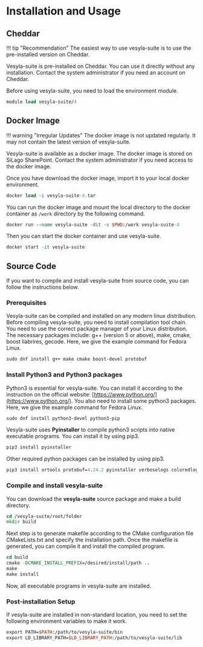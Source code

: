 # Installation and Usage

## Cheddar

!!! tip "Recommendation"
    The easiest way to use vesyla-suite is to use the pre-installed version on Cheddar.

Vesyla-suite is pre-installed on Cheddar. You can use it directly without any installation. Contact the system administrator if you need an account on Cheddar.

Before using vesyla-suite, you need to load the environment module.

```tcl
module load vesyla-suite/4
```

## Docker Image

!!! warning "Irregular Updates"
    The docker image is not updated regularly. It may not contain the latest version of vesyla-suite.

Vesyla-suite is available as a docker image. The docker image is stored on SiLago SharePoint. Contact the system administrator if you need access to the docker image.

Once you have download the docker image, import it to your local docker environment.

```tcl
docker load -i vesyla-suite-4.tar
``` 

You can run the docker image and mount the local directory to the docker container as `/work` directory by the following command.

```tcl
docker run --name vesyla-suite -dit -v $PWD:/work vesyla-suite-4
```

Then you can start the docker container and use vesyla-suite.

```tcl
docker start -it vesyla-suite
```

## Source Code

If you want to compile and install vesyla-suite from source code, you can follow the instructions below.

### Prerequisites

Vesyla-suite can be compiled and installed on any modern linux distribution. Before compiling vesyla-suite, you need to install compilation tool chain. You need to use the correct package manager of your Linux distribution. The necessary packages include: g++ (version 5 or above), make, cmake, boost liabrires, gecode. Here, we give the example command for Fedora Linux.

```tcl
sudo dnf install g++ make cmake boost-devel protobuf
```

### Install Python3 and Python3 packages

Python3 is essential for vesyla-suite. You can install it according to the instruction on the official website: [https://www.python.org/](https://www.python.org/). You also need to install some python3 packages. Here, we give the example command for Fedora Linux.

```tcl
sudo dnf install python3-devel python3-pip
```

Vesyla-suite uses **Pyinstaller** to compile python3 scripts into native executable programs. You can install it by using pip3.

```tcl
pip3 install pyinstaller
```

Other required python packages can be installed by using pip3.

```tcl
pip3 install ortools protobuf=4.24.2 pyinstaller verboselogs coloredlogs numpy matplotlib binarytree sympy regex lark uuid
```

### Compile and install vesyla-suite

You can download the **vesyla-suite** source package and make a build directory.

```tcl
cd /vesyla-suite/root/folder
mkdir build
```

Next step is to generate makefile according to the CMake configuration file CMakeLists.txt and specify the installation path. Once the makefile is generated, you can compile it and install the compiled program.

```tcl
cd build
cmake -DCMAKE_INSTALL_PREFIX=/desired/install/path ..
make
make install
```

Now, all executable programs in vesyla-suite are installed.

### Post-installation Setup

If vesyla-suite are installed in non-standard location, you need to set the following environment variables to make it work.

```tcl
export PATH=$PATH:/path/to/vesyla-suite/bin
export LD_LIBRARY_PATH=$LD_LIBRARY_PATH:/path/to/vesyla-suite/lib
```
